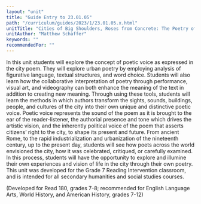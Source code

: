 ```yaml
---
layout: "unit"
title: "Guide Entry to 23.01.05"
path: "/curriculum/guides/2023/1/23.01.05.x.html"
unitTitle: "Cities of Big Shoulders, Roses from Concrete: The Poetry of the City"
unitAuthor: "Matthew Schaffer"
keywords: ""
recommendedFor: "" 
---
```

<main>
        <p><span>In this unit students will explore the concept of poetic voice as expressed in the city poem. They will explore urban poetry by employing analysis of figurative language, textual structures, and word choice. Students will also learn how the collaborative interpretation of poetry through performance, visual art, and videography can both enhance the meaning of the text in addition to creating new meaning. Through using these tools, students will learn the methods in which authors transform the sights, sounds, buildings, people, and cultures of the city into their own unique and distinctive poetic voice. Poetic voice represents the sound of the poem as it is brought to the ear of the reader-listener, the authorial presence and tone which drives the artistic vision, and the inherently political voice of the poem that asserts citizens&rsquo; right to the city, to shape its present and future. From ancient Rome, to the rapid industrialization and urbanization of the nineteenth century, up to the present day, students will see how poets across the world envisioned the city, how it was celebrated, critiqued, or carefully examined. In this process, students will have the opportunity to explore and illumine their own experiences and vision of life in the city through their own poetry. This unit was developed for the Grade 7 Reading Intervention classroom, and is intended for all secondary humanities and social studies courses. </span></p>
<p>(Developed for Read 180, grades 7-8; recommended for English Language Arts, World History, and American History, grades 7-12)</p>
</main>
